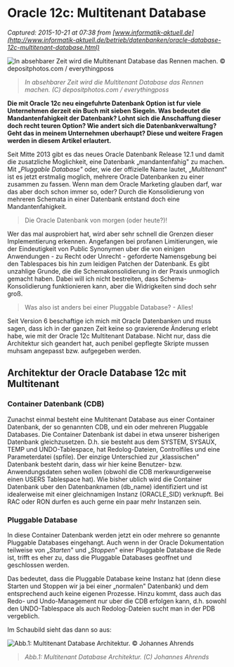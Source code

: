 # Oracle 12c: Multitenant Database

_Captured: 2015-10-21 at 07:38 from [www.informatik-aktuell.de](http://www.informatik-aktuell.de/betrieb/datenbanken/oracle-database-12c-multitenant-database.html)_

![In absehbarer Zeit wird die Multitenant Database das Rennen machen. © depositphotos.com / everythingposs](http://www.informatik-aktuell.de/fileadmin/_processed_/csm_720_Depositphotos_33311561_s__everythingposs_d4cd60d26d.png)

> _In absehbarer Zeit wird die Multitenant Database das Rennen machen. (C) depositphotos.com / everythingposs_

**Die mit Oracle 12c neu eingefuhrte Datenbank Option ist fur viele Unternehmen derzeit ein Buch mit sieben Siegeln. Was bedeutet die Mandantenfahigkeit der Datenbank? Lohnt sich die Anschaffung dieser doch recht teuren Option? Wie andert sich die Datenbankverwaltung? Geht das in meinem Unternehmen uberhaupt? Diese und weitere Fragen werden in diesem Artikel erlautert.**

Seit Mitte 2013 gibt es das neues Oracle Datenbank Release 12.1 und damit die zusatzliche Moglichkeit, eine Datenbank „mandantenfahig" zu machen. Mit „_Pluggable Database"_ oder, wie der offizielle Name lautet, „_Multitenant_" ist es jetzt erstmalig moglich, mehrere Oracle Datenbanken zu einer zusammen zu fassen. Wenn man dem Oracle Marketing glauben darf, war das aber doch schon immer so, oder? Durch die Konsolidierung von mehreren Schemata in einer Datenbank entstand doch eine Mandantenfahigkeit.

> Die Oracle Datenbank von morgen (oder heute?)!

Wer das mal ausprobiert hat, wird aber sehr schnell die Grenzen dieser Implementierung erkennen. Angefangen bei profanen Limitierungen, wie der Eindeutigkeit von Public Synonymen uber die von einigen Anwendungen - zu Recht oder Unrecht - geforderte Namensgebung bei den Tablespaces bis hin zum leidigen Patchen der Datenbank. Es gibt unzahlige Grunde, die die Schemakonsolidierung in der Praxis unmoglich gemacht haben. Dabei will ich nicht bestreiten, dass Schema-Konsolidierung funktionieren kann, aber die Widrigkeiten sind doch sehr groß.

> Was also ist anders bei einer Pluggable Database? - Alles!

Seit Version 6 beschaftige ich mich mit Oracle Datenbanken und muss sagen, dass ich in der ganzen Zeit keine so gravierende Änderung erlebt habe, wie mit der Oracle 12c Multitenant Database. Nicht nur, dass die Architektur sich geandert hat, auch penibel gepflegte Skripte mussen muhsam angepasst bzw. aufgegeben werden.

## Architektur der Oracle Database 12c mit Multitenant

### Container Datenbank (CDB)

Zunachst einmal besteht eine Multitenant Database aus einer Container Datenbank, der so genannten CDB, und ein oder mehreren Pluggable Databases. Die Container Datenbank ist dabei in etwa unserer bisherigen Datenbank gleichzusetzen. D.h. sie besteht aus dem SYSTEM, SYSAUX, TEMP und UNDO-Tablespace, hat Redolog-Dateien, Controlfiles und eine Parameterdatei (spfile). Der einzige Unterschied zur „klassischen" Datenbank besteht darin, dass wir hier keine Benutzer- bzw. Anwendungsdaten sehen wollen (obwohl die CDB merkwurdigerweise einen USERS Tablespace hat). Wie bisher ublich wird die Container Datenbank uber den Datenbanknamen (db_name) identifiziert und ist idealerweise mit einer gleichnamigen Instanz (ORACLE_SID) verknupft. Bei RAC oder RON durfen es auch gerne ein paar mehr Instanzen sein.

### Pluggable Database

In diese Container Datenbank werden jetzt ein oder mehrere so genannte Pluggable Databases eingehangt. Auch wenn in der Oracle Dokumentation teilweise von „_Starten_" und „_Stoppen_" einer Pluggable Database die Rede ist, trifft es eher zu, dass die Pluggable Databases geoffnet und geschlossen werden.

Das bedeutet, dass die Pluggable Database keine Instanz hat (denn diese Starten und Stoppen wir ja bei einer „normalen" Datenbank) und dem entsprechend auch keine eigenen Prozesse. Hinzu kommt, dass auch das Redo- und Undo-Management nur uber die CDB erfolgen kann, d.h. sowohl den UNDO-Tablespace als auch Redolog-Dateien sucht man in der PDB vergeblich.

Im Schaubild sieht das dann so aus:

![Abb.1: Multitenant Database Architektur. © Johannes Ahrends](http://www.informatik-aktuell.de/fileadmin/_processed_/csm_Multitenant_uebersicht_68c4b13e0d.png)

> _Abb.1: Multitenant Database Architektur. (C) Johannes Ahrends_
